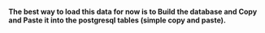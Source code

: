 **The best way to load this data for now is to Build the database and Copy and Paste it into the postgresql tables (simple copy and paste).**